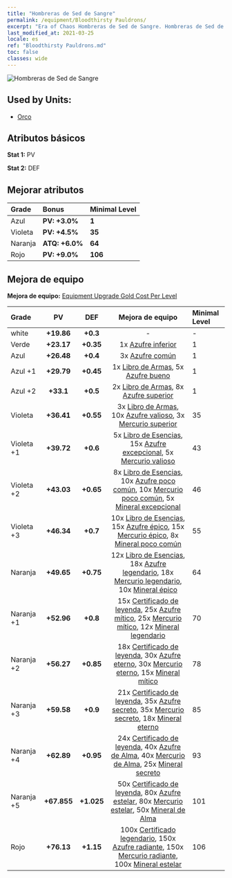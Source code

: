 ```yaml
---
title: "Hombreras de Sed de Sangre"
permalink: /equipment/Bloodthirsty Pauldrons/
excerpt: "Era of Chaos Hombreras de Sed de Sangre. Hombreras de Sed de Sangre"
last_modified_at: 2021-03-25
locale: es
ref: "Bloodthirsty Pauldrons.md"
toc: false
classes: wide
---
```


  ![Hombreras de Sed de Sangre](/images/e/e_4034.png)

## Used by Units:

* [Orco](/es/units/Orc/) 


## Atributos básicos
 **Stat 1:** PV

 **Stat 2:** DEF

## Mejorar atributos

  |     Grade    |   Bonus | Minimal Level | 
  |:-------------|:--------|:--------------| 
  | Azul | **PV: +3.0%** | **1** | 
  | Violeta | **PV: +4.5%** | **35** | 
  | Naranja | **ATQ: +6.0%** | **64** | 
  | Rojo | **PV: +9.0%** | **106** | 


## Mejora de equipo
 **Mejora de equipo:** [Equipment Upgrade Gold Cost Per Level](/equipment/EquipmentUpgradeCostPerLevel/) 

  |          Grade      | PV | DEF | Mejora de equipo | Minimal Level |
  |:--------------------|:---------:|:---------:|:----------------:|:--------------|
  | white | **+19.86** | **+0.3** | - | - |
  | Verde | **+23.17** | **+0.35** | 1x [Azufre inferior](/es/Items/mat_3/) | 1 |
  | Azul | **+26.48** | **+0.4** | 3x [Azufre común](/es/Items/mat_9/) | 1 |
  | Azul +1 | **+29.79** | **+0.45** | 1x [Libro de Armas](/es/Items/mat_18/), 5x [Azufre bueno](/es/Items/mat_15/) | 1 |
  | Azul +2 | **+33.1** | **+0.5** | 2x [Libro de Armas](/es/Items/mat_25/), 8x [Azufre superior](/es/Items/mat_22/) | 1 |
  | Violeta | **+36.41** | **+0.55** | 3x [Libro de Armas](/es/Items/mat_32/), 10x [Azufre valioso](/es/Items/mat_29/), 3x [Mercurio superior](/es/Items/mat_21/) | 35 |
  | Violeta +1 | **+39.72** | **+0.6** | 5x [Libro de Esencias](/es/Items/mat_39/), 15x [Azufre excepcional](/es/Items/mat_36/), 5x [Mercurio valioso](/es/Items/mat_28/) | 43 |
  | Violeta +2 | **+43.03** | **+0.65** | 8x [Libro de Esencias](/es/Items/mat_46/), 10x [Azufre poco común](/es/Items/mat_43/), 10x [Mercurio poco común](/es/Items/mat_42/), 5x [Mineral excepcional](/es/Items/mat_33/) | 46 |
  | Violeta +3 | **+46.34** | **+0.7** | 10x [Libro de Esencias](/es/Items/mat_53/), 15x [Azufre épico](/es/Items/mat_50/), 15x [Mercurio épico](/es/Items/mat_49/), 8x [Mineral poco común](/es/Items/mat_40/) | 55 |
  | Naranja | **+49.65** | **+0.75** | 12x [Libro de Esencias](/es/Items/mat_60/), 18x [Azufre legendario](/es/Items/mat_57/), 18x [Mercurio legendario](/es/Items/mat_56/), 10x [Mineral épico](/es/Items/mat_47/) | 64 |
  | Naranja +1 | **+52.96** | **+0.8** | 15x [Certificado de leyenda](/es/Items/mat_67/), 25x [Azufre mítico](/es/Items/mat_64/), 25x [Mercurio mítico](/es/Items/mat_63/), 12x [Mineral legendario](/es/Items/mat_54/) | 70 |
  | Naranja +2 | **+56.27** | **+0.85** | 18x [Certificado de leyenda](/es/Items/mat_74/), 30x [Azufre eterno](/es/Items/mat_71/), 30x [Mercurio eterno](/es/Items/mat_70/), 15x [Mineral mítico](/es/Items/mat_61/) | 78 |
  | Naranja +3 | **+59.58** | **+0.9** | 21x [Certificado de leyenda](/es/Items/mat_81/), 35x [Azufre secreto](/es/Items/mat_78/), 35x [Mercurio secreto](/es/Items/mat_77/), 18x [Mineral eterno](/es/Items/mat_68/) | 85 |
  | Naranja +4 | **+62.89** | **+0.95** | 24x [Certificado de leyenda](/es/Items/mat_88/), 40x [Azufre de Alma](/es/Items/mat_85/), 40x [Mercurio de Alma](/es/Items/mat_84/), 25x [Mineral secreto](/es/Items/mat_75/) | 93 |
  | Naranja +5 | **+67.855** | **+1.025** | 50x [Certificado de leyenda](/es/Items/mat_95/), 80x [Azufre estelar](/es/Items/mat_92/), 80x [Mercurio estelar](/es/Items/mat_91/), 50x [Mineral de Alma](/es/Items/mat_82/) | 101 |
  | Rojo | **+76.13** | **+1.15** | 100x [Certificado legendario](/es/Items/mat_102/), 150x [Azufre radiante](/es/Items/mat_99/), 150x [Mercurio radiante](/es/Items/mat_98/), 100x [Mineral estelar](/es/Items/mat_89/) | 106 |


